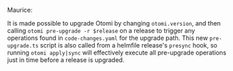 Maurice:

It is made possible to upgrade Otomi by changing `otomi.version`, and then calling `otomi pre-upgrade -r $release` on a release to trigger any operations found in `code-changes.yaml` for the upgrade path.
This new `pre-upgrade.ts` script is also called from a helmfile release's `presync` hook, so running `otomi apply|sync` will effectively execute all pre-upgrade operations just in time before a release is upgraded.
